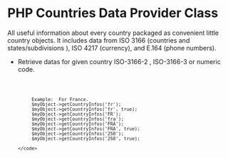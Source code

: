 # PHP Countries Data Provider Class
All useful information about every country packaged as convenient little country objects. It includes data from ISO 3166 (countries and states/subdivisions ), ISO 4217 (currency), and E.164 (phone numbers). 

* Retrieve datas for given country ISO-3166-2 , ISO-3166-3 or numeric code.

     <code>
     
           Example:  For France.
           $myObject->getCountryInfos('fr');
           $myObject->getCountryInfos('fr', true);
           $myObject->getCountryInfos('FR');
           $myObject->getCountryInfos('fra');
           $myObject->getCountryInfos('FRA');
           $myObject->getCountryInfos('FRA', true);
           $myObject->getCountryInfos('250');
           $myObject->getCountryInfos('250', true);
           
      </code>
